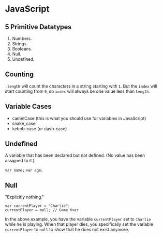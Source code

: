# JavaScript

## 5 Primitive Datatypes

1. Numbers.
2. Strings.
3. Booleans.
4. Null.
5. Undefined.

## Counting

`.length` will count the characters in a string starting with `1`. But the `index` will start counting from `0`, so `index` will always be one value less than `length`.

## Variable Cases

- camelCase (this is what you should use for variables in JavaScript)
- snake_case
- kebob-case (or dash-case)

## Undefined

A variable that has been declared but not defined. (No value has been assigned to it.)

`var name;`
`var age;`

## Null

"Explicitly nothing."

```
var currentPlayer = "Charlie";
currentPlayer = null; // Game Over
```

In the above example, you have the variable `currentPlayer` set to `Charlie` while he is playing.
When that player dies, you specifically set the variable `currentPlayer` to `null` to show that he does not exist anymore.